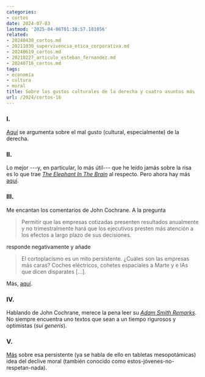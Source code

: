 ```yaml
---
categories:
- cortos
date: 2024-07-03
lastmod: '2025-04-06T01:38:57.181056'
related:
- 20240430_cortos.md
- 20211030_supervivencia_etica_corporativa.md
- 20240619_cortos.md
- 20210227_articulo_esteban_fernandez.md
- 20240716_cortos.md
tags:
- economía
- cultura
- moral
title: Sobre los gustos culturales de la derecha y cuatro asuntos más
url: /2024/cortos-16
---
```


### I.

[Aquí](https://americanmind.org/features/a-matter-of-taste/) se argumenta sobre el mal gusto (cultural, especialmente) de la derecha.

### II.

Lo mejor ---y, en particular, lo más útil--- que he leído jamás sobre la risa es lo que trae
[_The Elephant In The Brain_](https://openlibrary.org/works/OL24337872W/The_Elephant_in_the_Brain)
al respecto. Pero ahora hay más
[aquí](https://www.lesswrong.com/posts/7kdBqSFJnvJzYTfx9/a-theory-of-laughter).

### III.

Me encantan los comentarios de John Cochrane. A la pregunta

> Permitir que las empresas cotizadas presenten resultados anualmente y no trimestralmente hará que los ejecutivos presten más atención a los efectos a largo plazo de sus decisiones.

responde negativamente y añade

> El cortoplacismo es un mito persistente. ¿Cuáles son las empresas más caras? Coches eléctricos, cohetes espaciales a Marte y e IAs que dicen disparates [...].

Más, [aquí](https://www.kentclarkcenter.org/surveys/quarterly-earnings-3/).

### IV.

Hablando de John Cochrane, merece la pena leer su [_Adam Smith Remarks_](https://www.grumpy-economist.com/p/adam-smith-remarks). No siempre encuentra uno textos que sean a un tiempo rigurosos y optimistas (_sui generis_).

### V.

[Más](https://www.astralcodexten.com/p/is-there-an-illusion-of-moral-decline) sobre esa persistente (ya se habla de ello en tabletas mesopotámicas) idea del declive moral (también conocido como estos-jóvenes-no-respetan-nada).